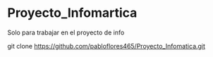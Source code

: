 # Proyecto_Infomartica
Solo para trabajar en el proyecto de info

git clone https://github.com/pabloflores465/Proyecto_Infomatica.git

